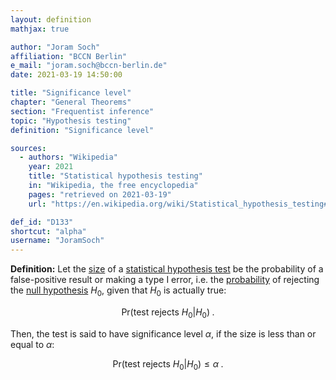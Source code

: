```yaml
---
layout: definition
mathjax: true

author: "Joram Soch"
affiliation: "BCCN Berlin"
e_mail: "joram.soch@bccn-berlin.de"
date: 2021-03-19 14:50:00

title: "Significance level"
chapter: "General Theorems"
section: "Frequentist inference"
topic: "Hypothesis testing"
definition: "Significance level"

sources:
  - authors: "Wikipedia"
    year: 2021
    title: "Statistical hypothesis testing"
    in: "Wikipedia, the free encyclopedia"
    pages: "retrieved on 2021-03-19"
    url: "https://en.wikipedia.org/wiki/Statistical_hypothesis_testing#Definition_of_terms"

def_id: "D133"
shortcut: "alpha"
username: "JoramSoch"
---
```



**Definition:** Let the [size](/D/size) of a [statistical hypothesis test](/D/test) be the probability of a false-positive result or making a type I error, i.e. the [probability](/D/prob) of rejecting the [null hypothesis](/D/h0) $H_0$, given that $H_0$ is actually true:

$$ \label{eq:size}
\mathrm{Pr}(\text{test rejects } H_0 \vert H_0) \; .
$$

Then, the test is said to have significance level $\alpha$, if the size is less than or equal to $\alpha$:

$$ \label{eq:alpha}
\mathrm{Pr}(\text{test rejects } H_0 \vert H_0) \leq \alpha \; .
$$
